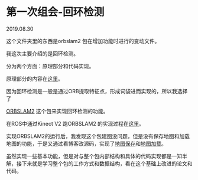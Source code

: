 # 第一次组会-回环检测

2019.08.30

这个文件夹里的东西是orbslam2 包在增加功能时进行的变动文件。

我这次主要介绍的是回环检测。

分为两个方面：原理部分和代码实现。

原理部分的内容在[这里](https://lidaiyang1205.github.io/2019/08/22/回环检测/)。

因为回环检测是一般是通过ORB提取特征点，形成词袋进而实现的，所以我选择了

[ORBSLAM2](https://github.com/raulmur/ORB_SLAM2/) 这个包来实现回环检测的功能。

在ROS中通过Kinect V2 跑ORBSLAM2 的实现过程在[这里](https://lidaiyang1205.github.io/2019/08/24/ORB_SLAM2实现/)。

实现ORBSLAM2的运行后，我发现这个包建图没问题，但是没有保存地图和加载地图的功能，于是又通过看博客改源码，实现了[地图保存](https://lidaiyang1205.github.io/2019/08/26/ORB_SLAM2地图保存与加载（1）/)和[地图加载](https://lidaiyang1205.github.io/2019/08/27/ORB_SLAM2地图保存与加载（2）/)。

虽然实现一些基本功能，但是对与整个包内部结构和具体的代码实现都是一知半解，接下来就是学习整个包的工作方式和数据结构，看在这个基础上改进的论文和代码。